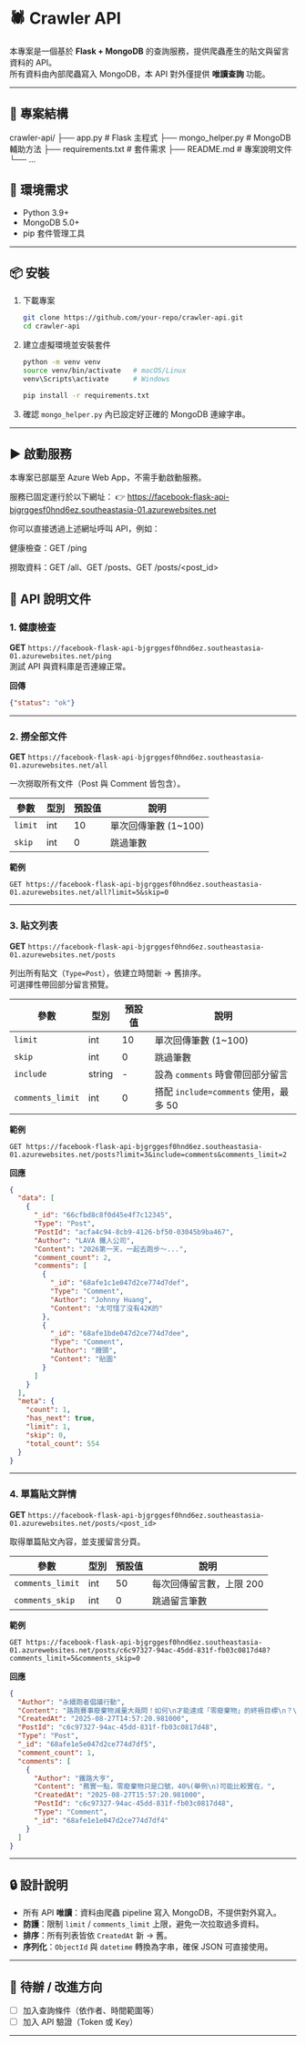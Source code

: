 # 🕷️ Crawler API

本專案是一個基於 **Flask + MongoDB** 的查詢服務，提供爬蟲產生的貼文與留言資料的 API。  
所有資料由內部爬蟲寫入 MongoDB，本 API 對外僅提供 **唯讀查詢** 功能。

---
## 📂 專案結構
crawler-api/
├── app.py               # Flask 主程式
├── mongo_helper.py      # MongoDB 輔助方法
├── requirements.txt     # 套件需求
├── README.md            # 專案說明文件
└── ...

## 🚀 環境需求

- Python 3.9+
- MongoDB 5.0+
- pip 套件管理工具

---

## 📦 安裝

1. 下載專案
   ```bash
   git clone https://github.com/your-repo/crawler-api.git
   cd crawler-api
   ```

2. 建立虛擬環境並安裝套件
   ```bash
   python -m venv venv
   source venv/bin/activate   # macOS/Linux
   venv\Scripts\activate      # Windows

   pip install -r requirements.txt
   ```

3. 確認 `mongo_helper.py` 內已設定好正確的 MongoDB 連線字串。

---

## ▶️ 啟動服務

本專案已部屬至 Azure Web App，不需手動啟動服務。

服務已固定運行於以下網址：
👉 https://facebook-flask-api-bjgrggesf0hnd6ez.southeastasia-01.azurewebsites.net

你可以直接透過上述網址呼叫 API，例如：

健康檢查：GET /ping

撈取資料：GET /all、GET /posts、GET /posts/<post_id>

## 📘 API 說明文件

### 1. 健康檢查
**GET** `https://facebook-flask-api-bjgrggesf0hnd6ez.southeastasia-01.azurewebsites.net/ping`  
測試 API 與資料庫是否連線正常。  

**回傳**
```json
{"status": "ok"}
```

---

### 2. 撈全部文件
**GET** `https://facebook-flask-api-bjgrggesf0hnd6ez.southeastasia-01.azurewebsites.net/all`

一次撈取所有文件（Post 與 Comment 皆包含）。

| 參數 | 型別 | 預設值 | 說明 |
|------|------|--------|------|
| `limit` | int | 10 | 單次回傳筆數 (1~100) |
| `skip`  | int | 0  | 跳過筆數 |

**範例**
```
GET https://facebook-flask-api-bjgrggesf0hnd6ez.southeastasia-01.azurewebsites.net/all?limit=5&skip=0
```

---

### 3. 貼文列表
**GET** `https://facebook-flask-api-bjgrggesf0hnd6ez.southeastasia-01.azurewebsites.net/posts`

列出所有貼文（`Type=Post`），依建立時間新 → 舊排序。  
可選擇性帶回部分留言預覽。

| 參數 | 型別 | 預設值 | 說明 |
|------|------|--------|------|
| `limit` | int | 10 | 單次回傳筆數 (1~100) |
| `skip` | int | 0 | 跳過筆數 |
| `include` | string | - | 設為 `comments` 時會帶回部分留言 |
| `comments_limit` | int | 0 | 搭配 `include=comments` 使用，最多 50 |

**範例**
```
GET https://facebook-flask-api-bjgrggesf0hnd6ez.southeastasia-01.azurewebsites.net/posts?limit=3&include=comments&comments_limit=2
```
**回應**
```json
{
  "data": [
    {
      "_id": "66cfbd8c8f0d45e4f7c12345",
      "Type": "Post",
      "PostId": "acfa4c94-8cb9-4126-bf50-03045b9ba467",
      "Author": "LAVA 鐵人公司",
      "Content": "2026第一天，一起去跑步～...",
      "comment_count": 2,
      "comments": [
        {
          "_id": "68afe1c1e047d2ce774d7def",
          "Type": "Comment",
          "Author": "Johnny Huang",
          "Content": "太可惜了沒有42K的"
        },
        {
          "_id": "68afe1bde047d2ce774d7dee",
          "Type": "Comment",
          "Author": "饅頭",
          "Content": "貼圖"
        }
      ]
    }
  ],
  "meta": {
    "count": 1,
    "has_next": true,
    "limit": 1,
    "skip": 0,
    "total_count": 554
  }
}
```

---

### 4. 單篇貼文詳情
**GET** `https://facebook-flask-api-bjgrggesf0hnd6ez.southeastasia-01.azurewebsites.net/posts/<post_id>`

取得單篇貼文內容，並支援留言分頁。

| 參數 | 型別 | 預設值 | 說明 |
|------|------|--------|------|
| `comments_limit` | int | 50 | 每次回傳留言數，上限 200 |
| `comments_skip` | int | 0  | 跳過留言筆數 |

**範例**
```
GET https://facebook-flask-api-bjgrggesf0hnd6ez.southeastasia-01.azurewebsites.net/posts/c6c97327-94ac-45dd-831f-fb03c0817d48?comments_limit=5&comments_skip=0
```
**回應**
```json
{
  "Author": "永續跑者倡議行動",
  "Content": "路跑賽事廢棄物減量大哉問！如何\n才能達成「零廢棄物」的終極目標\n？\n當路跑人潮退去，留下的只有處理不完的垃圾？廢棄\n物如何減量與回收，正是檢驗一場賽事能否邁向永續\n的關鍵，文章提出四大重要議題，思考路跑賽事如何\n從源頭管控到末端回收，達成「零廢棄物」的終極目\n標。",
  "CreatedAt": "2025-08-27T14:57:20.981000",
  "PostId": "c6c97327-94ac-45dd-831f-fb03c0817d48",
  "Type": "Post",
  "_id": "68afe1e5e047d2ce774d7df5",
  "comment_count": 1,
  "comments": [
    {
      "Author": "鐵路大亨",
      "Content": "務實一點，零廢棄物只是口號，40%(舉例\n)可能比較實在，",
      "CreatedAt": "2025-08-27T15:57:20.981000",
      "PostId": "c6c97327-94ac-45dd-831f-fb03c0817d48",
      "Type": "Comment",
      "_id": "68afe1e1e047d2ce774d7df4"
    }
  ]
}
```
---

## 🔒 設計說明

- 所有 API **唯讀**：資料由爬蟲 pipeline 寫入 MongoDB，不提供對外寫入。  
- **防護**：限制 `limit` / `comments_limit` 上限，避免一次拉取過多資料。  
- **排序**：所有列表皆依 `CreatedAt` 新 → 舊。  
- **序列化**：`ObjectId` 與 `datetime` 轉換為字串，確保 JSON 可直接使用。  

---

## 📑 待辦 / 改進方向

- [ ] 加入查詢條件（依作者、時間範圍等）  
- [ ] 加入 API 驗證（Token 或 Key）  

---
